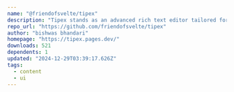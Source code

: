 ```yaml
---
name: "@friendofsvelte/tipex"
description: "Tipex stands as an advanced rich text editor tailored for Svelte, meticulously engineered with the robust frameworks Tiptap and Prosemirror. It empowers developers to effortlessly craft rich text editors,"
repo_url: "https://github.com/friendofsvelte/tipex"
author: "bishwas bhandari"
homepage: "https://tipex.pages.dev/"
downloads: 521
dependents: 1
updated: "2024-12-29T03:39:17.626Z"
tags: 
  - content
  - ui
---
```

